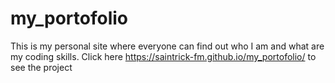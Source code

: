 # my_portofolio

This is my personal site where everyone can find out who I am and what are my coding skills. Click here https://saintrick-fm.github.io/my_portofolio/ to see the project
